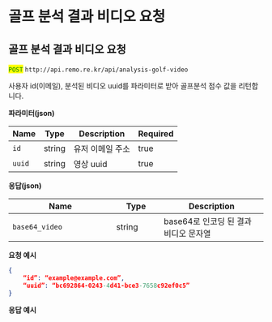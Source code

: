 # 골프 분석 결과 비디오 요청

## 골프 분석 결과 비디오 요청

<mark style="color:green;">`POST`</mark> `http://api.remo.re.kr/api/analysis-golf-video`

사용자 id(이메일), 분석된 비디오 uuid를 파라미터로 받아 골프분석 점수 값을 리턴합니다.

**파라미터(json)**

<table><thead><tr><th>Name</th><th>Type</th><th>Description</th><th data-type="checkbox">Required</th></tr></thead><tbody><tr><td><code>id</code></td><td>string</td><td>유저 이메일 주소</td><td>true</td></tr><tr><td><code>uuid</code></td><td>string</td><td>영상 uuid</td><td>true</td></tr></tbody></table>

**응답(json)**

<table><thead><tr><th width="189">Name</th><th width="78">Type</th><th>Description</th></tr></thead><tbody><tr><td><code>base64_video</code></td><td>string</td><td>base64로 인코딩 된 결과 비디오 문자열</td></tr></tbody></table>

**요청 예시**

```json
{
    “id”: “example@example.com”,
    “uuid”: “bc692864-0243-4d41-bce3-7658c92ef0c5”
}
```

**응답 예시**
